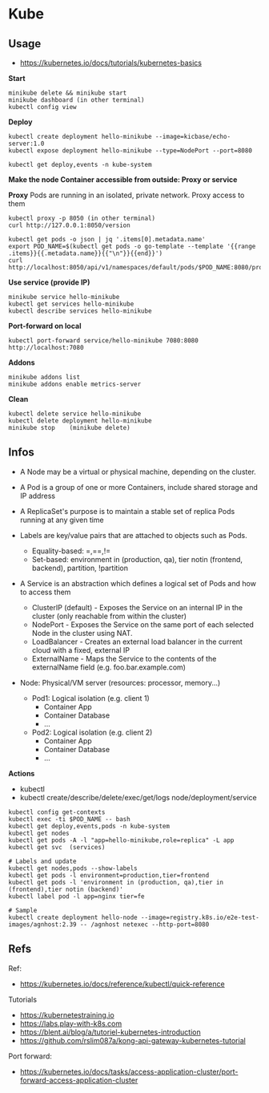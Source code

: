 # Kube

## Usage

- https://kubernetes.io/docs/tutorials/kubernetes-basics

**Start**
```
minikube delete && minikube start
minikube dashboard (in other terminal) 
kubectl config view
```

**Deploy**
```
kubectl create deployment hello-minikube --image=kicbase/echo-server:1.0
kubectl expose deployment hello-minikube --type=NodePort --port=8080

kubectl get deploy,events -n kube-system
```

**Make the node Container accessible from outside: Proxy or service**  

**Proxy**
Pods are running in an isolated, private network. Proxy access to them
```
kubectl proxy -p 8050 (in other terminal) 
curl http://127.0.0.1:8050/version

kubectl get pods -o json | jq '.items[0].metadata.name'
export POD_NAME=$(kubectl get pods -o go-template --template '{{range .items}}{{.metadata.name}}{{"\n"}}{{end}}')
curl http://localhost:8050/api/v1/namespaces/default/pods/$POD_NAME:8080/proxy/
```

**Use service (provide IP)**
```
minikube service hello-minikube
kubectl get services hello-minikube
kubectl describe services hello-minikube
```

**Port-forward on local**
```
kubectl port-forward service/hello-minikube 7080:8080
http://localhost:7080
```

**Addons**
```
minikube addons list
minikube addons enable metrics-server
```

**Clean**
```
kubectl delete service hello-minikube
kubectl delete deployment hello-minikube
minikube stop    (minikube delete)
```

## Infos

- A Node may be a virtual or physical machine, depending on the cluster.
- A Pod is a group of one or more Containers, include shared storage and IP address
- A ReplicaSet's purpose is to maintain a stable set of replica Pods running at any given time

- Labels are key/value pairs that are attached to objects such as Pods.
    - Equality-based: =,==,!=
    - Set-based: environment in (production, qa), tier notin (frontend, backend), partition, !partition
- A Service is an abstraction which defines a logical set of Pods and how to access them
    - ClusterIP (default) - Exposes the Service on an internal IP in the cluster (only reachable from within the cluster)
    - NodePort - Exposes the Service on the same port of each selected Node in the cluster using NAT.
    - LoadBalancer - Creates an external load balancer in the current cloud with a fixed, external IP
    - ExternalName - Maps the Service to the contents of the externalName field (e.g. foo.bar.example.com)

- Node: Physical/VM server (resources: processor, memory...)
    - Pod1: Logical isolation (e.g. client 1)
        - Container App
        - Container Database
        - ...
    - Pod2: Logical isolation (e.g. client 2)
        - Container App
        - Container Database
        - ...

**Actions**

- kubectl <action> <resource>
- kubectl create/describe/delete/exec/get/logs node/deployment/service

```
kubectl config get-contexts
kubectl exec -ti $POD_NAME -- bash
kubectl get deploy,events,pods -n kube-system
kubectl get nodes 
kubectl get pods -A -l "app=hello-minikube,role=replica" -L app
kubectl get svc  (services)

# Labels and update
kubectl get nodes,pods --show-labels
kubectl get pods -l environment=production,tier=frontend
kubectl get pods -l 'environment in (production, qa),tier in (frontend),tier notin (backend)'
kubectl label pod -l app=nginx tier=fe

# Sample
kubectl create deployment hello-node --image=registry.k8s.io/e2e-test-images/agnhost:2.39 -- /agnhost netexec --http-port=8080
```

**Refs** 
---
Ref:
- https://kubernetes.io/docs/reference/kubectl/quick-reference

Tutorials
- https://kubernetestraining.io
- https://labs.play-with-k8s.com
- https://blent.ai/blog/a/tutoriel-kubernetes-introduction
- https://github.com/rslim087a/kong-api-gateway-kubernetes-tutorial  

Port forward:
- https://kubernetes.io/docs/tasks/access-application-cluster/port-forward-access-application-cluster
